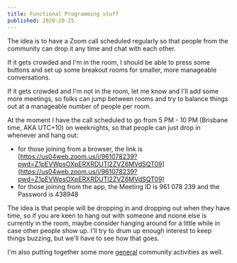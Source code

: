 ```yaml
---
title: Functional Programming stuff
published: 2020-20-25
---
```


The idea is to have a Zoom call scheduled regularly so that people from the community can drop it any time and chat with each other.

If it gets crowded and I'm in the room, I should be able to press some buttons and set up some breakout rooms for smaller, more manageable conversations.

If it gets crowded and I'm not in the room, let me know and I'll add some more meetings, so folks can jump between rooms and try to balance things out at a manageable number of people per room.

At the moment I have the call scheduled to go from 5 PM - 10 PM (Brisbane time, AKA UTC+10) on weeknights, so that people can just drop in whenever and hang out:

- for those joining from a browser, the link is [https://us04web.zoom.us/j/961078239?pwd=Z1pEVWpsOXpERXRDUTl2ZVZ6MVdSQT09](https://us04web.zoom.us/j/961078239?pwd=Z1pEVWpsOXpERXRDUTl2ZVZ6MVdSQT09)
- for those joining from the app, the Meeting ID is 961 078 239 and the Password is 438948

The idea is that people will be dropping in and dropping out when they have time, so if you are keen to hang out with someone and noone else is currently in the room, maybe consider hanging around for a little while in case other people show up.  I'll try to drum up enough interest to keep things buzzing, but we'll have to see how that goes.

I'm also putting together some more [general](./general.html) community activities as well.
